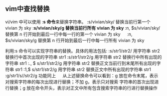 ## vim中查找替换

vi/vim 中可以使用 :**s 命令**来替换字符串。
:s/vivian/sky/ 替换当前行第一个 vivian 为 sky 
:**s/vivian/sky/g 替换当前行所有 vivian 为 sky** 
:n, $s/vivian/sky/ 替换第 n 行开始到最后一行中每一行的第一个 vivian 为 sky 　 
:n, $s/vivian/sky/g 替换第 n 行开始到最后一行中每一行所有 vivian 为 sky 

利用:s 命令可以实现字符串的替换。具体的用法包括: 
:s/str1/str2/ 用字符串 str2 替换行中首次出现的字符串 str1 
:s/str1/str2/g 用字符串 str2 替换行中所有出现的字符串 str1 
:., $ s/str1/str2/g 用字符串 str2 替换正文当前行到末尾所有出现的字符串 str1 
:1,$ s/str1/str2/g 用字符串 str2 替换正文中所有出现的字符串 str1 
:g/str1/s//str2/g 功能同上 
　 
从上述替换命令可以看到：g 放在命令末尾，表示对搜索字符串的每次出现进行替换；不加 g，表示只对搜索 字符串的首次出现进行替换；g 放在命令开头，表示对正文中所有包含搜索字符串的行进行替换操作